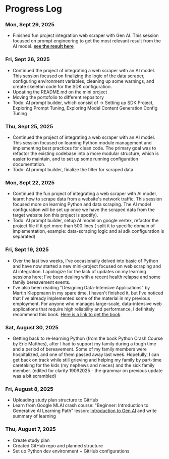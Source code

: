 # Progress Log

### Mon, Sept 29, 2025
- Finished fun project integration web scraper with Gen AI. This session focused on prompt engineering to get the most relevant result from the AI model. [**see the result here**](https://github.com/noviirna/spotify-playlist-dating-redflag-analysis)

### Fri, Sept 26, 2025
- Continued the project of integrating a web scraper with an AI model. This session focused on finalizing the logic of
  the data scraper, configuring environment variables, cleaning up some warnings, and create skeleton code for the SDK configuration.
- Updating the README.md on the mini project
- Moving the portofolio to different repository
- Todo: AI prompt builder, which consist of -> Setting up SDK Project, Exploring Prompt Tuning, Exploring Model Content Generation Config Tuning

### Thu, Sept 25, 2025
- Continued the project of integrating a web scraper with an AI model. This session focused on learning Python module management and implementing best practices for clean code. The primary goal was to refactor the existing codebase into a more modular structure, which is easier to maintain, and to set up some running configuration documentation.
- Todo: AI prompt builder, finalize the filter for scraped data

### Mon, Sept 22, 2025

- Continued the fun project of integrating a web scraper with AI model, learnt how to scrape data from a website's
  network traffic. This session focused more on learning Python and data scraping. The AI model configuration will be
  set up once we have the scraped data from the target website (on this project is spotify).
- Todo: AI prompt builder, setup AI model on google vertex, refactor the project file if it get more than 500 lines (
  split it to specific domain of implementation, example: data-scraping logic and ai sdk configuration is separated)

### Fri, Sept 19, 2025

- Over the last two weeks, I've occasionally delved into basic of Python and have now started a new mini-project focused
  on web scraping and AI integration. I apologize for the lack of updates on my learning sessions here; I've been
  dealing with a recent health relapse and some family bereavement events.
- I've also been reading "Designing Data-Intensive Applications" by Martin Kleppmann in my spare time. I haven't
  finished it, but I've noticed that I've already implemented some of the material in my previous employment. For anyone
  who manages large-scale, data-intensive web applications that require high reliability and performance, I definitely
  recommend this
  book. [Here is a link to get the book](https://www.amazon.com/gp/product/B06XPJML5D?ref=knfdg_R_pape_pew)

### Sat, August 30, 2025

- Getting back to re-learning Python (from the book Python Crash Course by Eric Matthes), after I had to support my
  family during a tough time and a period of bereavement. Some of my family members were hospitalized, and one of them
  passed away last week. Hopefully, I can get back on track while still grieving and helping my family by part-time
  caretaking for the kids (my nephews and nieces) and the sick family member. (edited for clarity 19092025 - the grammar
  on previous update was a bit scrambled)

### Fri, August 8, 2025

- Uploading study plan structure to GitHub
- Learn from Google MLAI crash course: "Beginner: Introduction to Generative AI Learning Path"
  lesson: [Introduction to Gen AI](https://www.cloudskillsboost.google/paths/118?utm_source=cgc&utm_medium=website&utm_campaign=evergreen)
  and write summary of learning

### Thu, August 7, 2025

- Create study plan
- Created GitHub repo and planned structure
- Set up Python dev environment + GitHub configurations